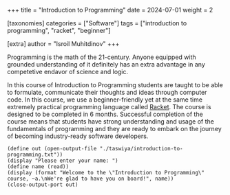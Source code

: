 +++
title = "Introduction to Programming"
date = 2024-07-01
weight = 2

[taxonomies]
categories = ["Software"]
tags = ["introduction to programming", "racket", "beginner"]

[extra]
author = "Isroil Muhitdinov"
+++

Programming is the math of the 21-century. Anyone equipped with grounded understanding of it definitely has an extra advantage in any competetive endavor of science and logic.
<!-- more -->

In this course of Introduction to Programming students are taught to be able to formulate, communicate their thoughts and ideas through computer code. In this course, we use a beginner-friendly yet at the same time extremely practical programming language called [Racket](https://racket-lang.org). The course is designed to be completed in 6 months. Successful completion of the course means that students have strong understanding and usage of the fundamentals of programming and they are ready to embark on the journey of becoming industry-ready software developers.

```racket
(define out (open-output-file "./taswiya/introduction-to-programming.txt"))
(display "Please enter your name: ")
(define name (read))
(display (format "Welcome to the \"Introduction to Programming\" course, ~a.\nWe're glad to have you on board!", name))
(close-output-port out)
```
